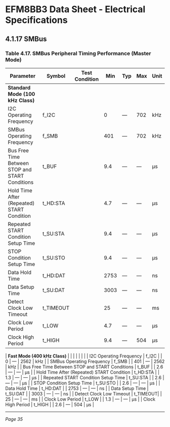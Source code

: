 # EFM8BB3 Data Sheet - Electrical Specifications

## 4.1.17 SMBus

### Table 4.17. SMBus Peripheral Timing Performance (Master Mode)

| Parameter                                   | Symbol   | Test Condition | Min  | Typ  | Max  | Unit |
|---------------------------------------------|----------|----------------|------|------|------|------|
| **Standard Mode (100 kHz Class)**           |          |                |      |      |      |      |
| I2C Operating Frequency                      | f_I2C    |                | 0    | —    | 702  | kHz  |
| SMBus Operating Frequency                    | f_SMB    |                | 401  | —    | 702  | kHz  |
| Bus Free Time Between STOP and START Conditions | t_BUF    |                | 9.4  | —    | —    | µs   |
| Hold Time After (Repeated) START Condition  | t_HD:STA |                | 4.7  | —    | —    | µs   |
| Repeated START Condition Setup Time          | t_SU:STA |                | 9.4  | —    | —    | µs   |
| STOP Condition Setup Time                     | t_SU:STO |                | 9.4  | —    | —    | µs   |
| Data Hold Time                                | t_HD:DAT |                | 2753 | —    | —    | ns   |
| Data Setup Time                               | t_SU:DAT |                | 3003 | —    | —    | ns   |
| Detect Clock Low Timeout                       | t_TIMEOUT|                | 25   | —    | —    | ms   |
| Clock Low Period                              | t_LOW    |                | 4.7  | —    | —    | µs   |
| Clock High Period                             | t_HIGH   |                | 9.4  | —    | 504  | µs   |

| **Fast Mode (400 kHz Class)**                 |          |                |      |      |      |      |
| I2C Operating Frequency                      | f_I2C    |                | 0    | —    | 2562 | kHz  |
| SMBus Operating Frequency                    | f_SMB    |                | 401  | —    | 2562 | kHz  |
| Bus Free Time Between STOP and START Conditions | t_BUF    |                | 2.6  | —    | —    | µs   |
| Hold Time After (Repeated) START Condition  | t_HD:STA |                | 1.3  | —    | —    | µs   |
| Repeated START Condition Setup Time          | t_SU:STA |                | 2.6  | —    | —    | µs   |
| STOP Condition Setup Time                     | t_SU:STO |                | 2.6  | —    | —    | µs   |
| Data Hold Time                                | t_HD:DAT |                | 2753 | —    | —    | ns   |
| Data Setup Time                               | t_SU:DAT |                | 3003 | —    | —    | ns   |
| Detect Clock Low Timeout                       | t_TIMEOUT|                | 25   | —    | —    | ms   |
| Clock Low Period                              | t_LOW    |                | 1.3  | —    | —    | µs   |
| Clock High Period                             | t_HIGH   |                | 2.6  | —    | 504  | µs   |

---
*Page 35*
